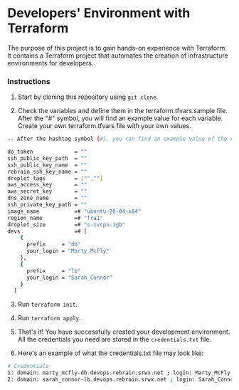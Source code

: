 # Developers' Environment with Terraform

The purpose of this project is to gain hands-on experience with Terraform. It contains a Terraform project that automates the creation of infrastructure environments for developers.

### Instructions

1. Start by cloning this repository using `git clone`.

2. Check the variables and define them in the terraform.tfvars.sample file. After the "#" symbol, you will find an example value for each variable. Create your own terraform.tfvars file with your own values.

```bash
-- After the hashtag symbol (#), you can find an example value of the variable.

do_token             = ""
ssh_public_key_path  = ""
ssh_public_key_name  = ""
rebrain_ssh_key_name = ""
droplet_tags         = ["",""]
aws_access_key       = ""
aws_secret_key       = ""
dns_zone_name        = ""
ssh_private_key_path = ""
image_name           =# "ubuntu-20-04-x64"
region_name          =# "fra1"
droplet_size         =# "s-1vcpu-1gb"
devs                 =# [
    {
      prefix     = "db"
      your_login = "Marty_McFly"
    },
    {
      prefix     = "lb"
      your_login = "Sarah_Connor"
    }
  ]
```

3. Run `terraform init`.

4. Run `terraform apply`.

5. That's it! You have successfully created your development environment. All the credentials you need are stored in the `credentials.txt` file.

6. Here's an example of what the credentials.txt file may look like:

```bash
# Credentials
1: domain: marty_mcfly-db.devops.rebrain.srwx.net ; login: Marty_McFly ; ip: 207.154.225.133 ; password: Z?xK_L<0m}BnHTU
2: domain: sarah_connor-lb.devops.rebrain.srwx.net ; login: Sarah_Connor ; ip: 161.35.198.211 ; password: Es_aU>Fda&cTp_+
```